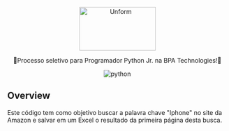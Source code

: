 <p align="center">
  <a href="https://bpatechnologies.com/">
    <img src="http://rpacongress.com.br/2018/wp-content/uploads/2018/02/bpa-tec.jpg" height="100" width="175" alt="Unform" />
  </a>
</p>

<p align="center">🚀Processo seletivo para Programador Python Jr. na BPA Technologies!🚀</p>

<div align="center">

![python](https://img.shields.io/badge/Python-v3.9-blue)<space><space>
</div>

## Overview

Este código tem como objetivo buscar a palavra chave "Iphone" no site da Amazon e salvar em um Excel o resultado da primeira página desta busca.
